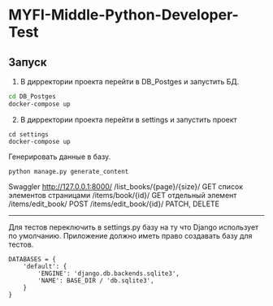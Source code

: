 # MYFI-Middle-Python-Developer-Test


## Запуск
1. В дирректории проекта перейти в DB_Postges и запустить БД.
```bash
cd DB_Postges
docker-compose up
```

2. В дирректории проекта перейти в settings и запустить проект

```console
cd settings
docker-compose up
```

Генерировать данные в базу. 
```console
python manage.py generate_content
```


Swaggler 
http://127.0.0.1:8000/
/list_books/{page}/{size}/       GET список элементов страницами 
/items/book/{id}/                GET отдельный элемент
/items/edit_book/                POST
/items/edit_book/{id}/           PATCH, DELETE


---
Для тестов переключить в settings.py базу на ту что Django использует по умолчанию. Приложение должно иметь право создавать базу для тестов.
```code
DATABASES = {
    'default': {
        'ENGINE': 'django.db.backends.sqlite3',
        'NAME': BASE_DIR / 'db.sqlite3',
    }
}
```
